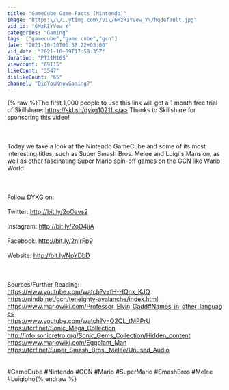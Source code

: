 ```yaml
---
title: "GameCube Game Facts (Nintendo)"
image: "https:\/\/i.ytimg.com\/vi\/6MzRIYVew_Y\/hqdefault.jpg"
vid_id: "6MzRIYVew_Y"
categories: "Gaming"
tags: ["gamecube","game cube","gcn"]
date: "2021-10-10T06:58:22+03:00"
vid_date: "2021-10-09T17:58:35Z"
duration: "PT11M16S"
viewcount: "69115"
likeCount: "3547"
dislikeCount: "65"
channel: "DidYouKnowGaming?"
---
```

{% raw %}The first 1,000 people to use this link will get a 1 month free trial of Skillshare: <a rel="nofollow" target="blank" href="https://skl.sh/dykg10211.">https://skl.sh/dykg10211.</a> Thanks to Skillshare for sponsoring this video!<br /><br /><br /><br />Today we take a look at the Nintendo GameCube and some of its most interesting titles, such as Super Smash Bros. Melee and Luigi's Mansion, as well as other fascinating Super Mario spin-off games on the GCN like Wario World.<br /><br /><br /><br />Follow DYKG on:<br /><br />Twitter: <a rel="nofollow" target="blank" href="http://bit.ly/2oOavs2">http://bit.ly/2oOavs2</a><br /><br />Instagram: <a rel="nofollow" target="blank" href="http://bit.ly/2oO4jjA">http://bit.ly/2oO4jjA</a><br /><br />Facebook: <a rel="nofollow" target="blank" href="http://bit.ly/2nIrFp9">http://bit.ly/2nIrFp9</a><br /><br />Website: <a rel="nofollow" target="blank" href="http://bit.ly/NpYDbD">http://bit.ly/NpYDbD</a><br /><br /><br /><br />Sources/Further Reading:<br /><a rel="nofollow" target="blank" href="https://www.youtube.com/watch?v=fH-HQnx_KJQ">https://www.youtube.com/watch?v=fH-HQnx_KJQ</a><br /><a rel="nofollow" target="blank" href="https://nindb.net/gcn/teneighty-avalanche/index.html">https://nindb.net/gcn/teneighty-avalanche/index.html</a> <br /><a rel="nofollow" target="blank" href="https://www.mariowiki.com/Professor_Elvin_Gadd#Names_in_other_languages">https://www.mariowiki.com/Professor_Elvin_Gadd#Names_in_other_languages</a><br /><a rel="nofollow" target="blank" href="https://www.youtube.com/watch?v=Q2QL_tMPPrU">https://www.youtube.com/watch?v=Q2QL_tMPPrU</a> <br /><a rel="nofollow" target="blank" href="https://tcrf.net/Sonic_Mega_Collection">https://tcrf.net/Sonic_Mega_Collection</a><br /><a rel="nofollow" target="blank" href="http://info.sonicretro.org/Sonic_Gems_Collection/Hidden_content">http://info.sonicretro.org/Sonic_Gems_Collection/Hidden_content</a><br /><a rel="nofollow" target="blank" href="https://www.mariowiki.com/Eggplant_Man">https://www.mariowiki.com/Eggplant_Man</a><br /><a rel="nofollow" target="blank" href="https://tcrf.net/Super_Smash_Bros._Melee/Unused_Audio">https://tcrf.net/Super_Smash_Bros._Melee/Unused_Audio</a><br /> <br /><br />#GameCube #Nintendo #GCN #Mario #SuperMario #SmashBros #Melee #Luigipho{% endraw %}
